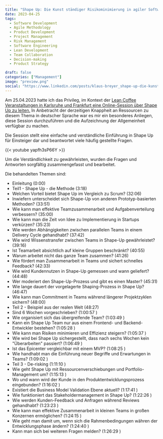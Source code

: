 ```yaml
---
title: "Shape Up: Die Kunst ständiger Risikominimierung in agiler Softwareentwicklung (Talk)"
date: 2023-04-25
tags:
  - Software Development
  - Agile Methodology
  - Product Development
  - Project Management
  - Risk Management
  - Software Engineering
  - Lean Development
  - Team Collaboration
  - Decision-making
  - Product Strategy

draft: false
categories: ["Management"]
image: "preview.png"
social: "https://www.linkedin.com/posts/klaus-breyer_shape-up-die-kunst-st%C3%A4ndiger-risikominimierung-activity-7064498077511868416-_t9i"
---
```


Am 25.04.2023 hatte ich das Privileg, im Kontext der [Lean Coffee Veranstaltungen in Karlsruhe und Frankfurt eine Online-Session über Shape Up zu leiten.](https://www.meetup.com/de-DE/lean-coffee-karlsruhe-frankfurt/events/292382816/) In Anbetracht der derzeitigen Knappheit an Ressourcen zu diesem Thema in deutscher Sprache war es mir ein besonderes Anliegen, diese Session durchzuführen und die Aufzeichnung der Allgemeinheit verfügbar zu machen.

Die Session stellt eine einfache und verständliche Einführung in Shape Up für Einsteiger dar und beantwortet viele häufig gestellte Fragen.

{{< youtube yapfh3sP66Y >}}

Um die Verständlichkeit zu gewährleisten, wurden die Fragen und Antworten sorgfältig zusammengefasst und bearbeitet.

Die behandelten Themen sind:

- Einleitung (0:00)
- Teil1 - Shape Up - die Methode (3:18)
- Welchen Vorteil bietet Shape Up im Vergleich zu Scrum? (32:06)
- Inwiefern unterscheidet sich Shape-Up von anderen Prototyp-basierten Methoden? (33:51)
- Wie kann man effektive Teamzusammenarbeit und Aufgabenverteilung verbessern? (35:00)
- Wie kann man die Zeit von Idee zu Implementierung in Startups verkürzen? (35:23)
- Wie werden Abhängigkeiten zwischen parallelen Teams in einem Delivery Cycle gehandhabt? (37:42)
- Wie wird Wissenstransfer zwischen Teams in Shape-Up gewährleistet? (39:16)
- Ist Teamarbeit absichtlich auf kleine Gruppen beschränkt? (40:55)
- Warum arbeitet nicht das ganze Team zusammen? (41:26)
- Wie fördert man Zusammenarbeit in Teams und sichert schnelles Feedback? (42:33)
- Wie wird Kundennutzen in Shape-Up gemessen und wann geliefert? (44:48)
- Wer moderiert den Shape-Up-Prozess und gibt es einen Master? (45:31)
- Wie lange dauert der vorgelagerte Shaping-Prozess in Shape Up? (46:47)
- Wie kann man Commitment in Teams während längerer Projektzyklen sichern? (48:00)
- Teil 2 - Beispiel aus der realen Welt (48:27)
- Sind 6 Wochen vorgeschrieben? (1:00:57 )
- Wie organisiert sich das übergreifende Team? (1:03:49 )
- Kann ein Shape Up Team nur aus einem Frontend- und Backend-Entwickler bestehen? (1:05:28 )
- Wie kann man Risiken minimieren und Effizienz steigern? (1:05:37 )
- Wie wird bei Shape Up sichergestellt, dass nach sechs Wochen kein "Überarbeiten" passiert? (1:06:49 )
- Ist das Epicenter vergleichbar mit einem MVP? (1:08:25 )
- Wie handhabt man die Einführung neuer Begriffe und Erwartungen in Teams? (1:09:02 )
- Teil 3 - De-risking (1:11:10 )
- Wie geht Shape Up mit Ressourcenverschiebungen und Portfolio-Management um? (1:15:13 )
- Wo und wann wird der Kunde in den Produktentwicklungsprozess eingebunden? (1:16:02 )
- Existiert die Business Model Validation Ebene aktuell? (1:17:41 )
- Wie funktioniert das Stakeholdermanagement in Shape Up? (1:22:26 )
- Wie werden Kunden-Feedback und Anfragen während Reviews gehandhabt? (1:23:23 )
- Wie kann man effektive Zusammenarbeit in kleinen Teams in großen Konzernen ermöglichen? (1:24:15 )
- Wie geht man damit um, wenn sich die Rahmenbedingungen währen der Entwicklungsphase ändern? (1:24:40 )
- Kann man sich bei weiteren Fragen melden? (1:26:29 )
